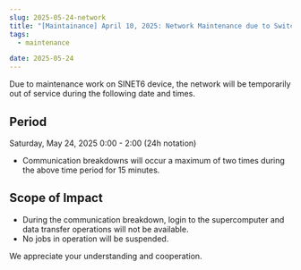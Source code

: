 ```yaml
---
slug: 2025-05-24-network
title: "[Maintainance] April 10, 2025: Network Maintenance due to Switchover to SINET6 on Wednesday, May 24, 2025"
tags:
  - maintenance

date: 2025-05-24
---
```




Due to maintenance work on SINET6 device, the network will be temporarily out of service during the following date and times.

<!-- truncate -->

## Period

Saturday, May 24, 2025 0:00 - 2:00 (24h notation)
- Communication breakdowns will occur a maximum of two times during the above time period for 15 minutes.

## Scope of Impact
- During the communication breakdown, login to the supercomputer and data transfer operations will not be available.
- No jobs in operation will be suspended.

We appreciate your understanding and cooperation.
